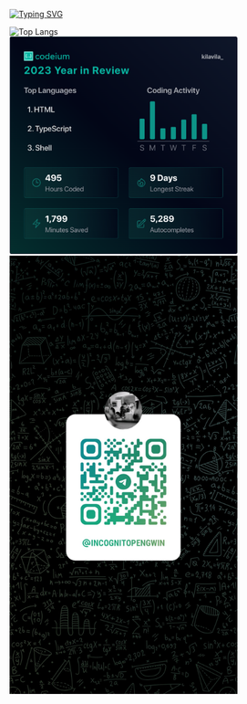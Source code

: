 [![Typing SVG](https://readme-typing-svg.demolab.com?font=Fira+Code&size=32&duration=2000&pause=1000&color=FFFFFF&repeat=false&random=false&width=500&lines=Fullstack+developer)](https://git.io/typing-svg)


![Top Langs](https://github-readme-stats.vercel.app/api/top-langs/?username=kilavila&hide_progress=true&card_width=400&theme=dracula)
<br>
<img src="./img/wrapped2023.png" width="400" />
<br>
<img src="./img/qr-telegram.jpg" width="400" />
